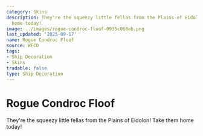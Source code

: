 ```yaml
---
category: Skins
description: They're the squeezy little fellas from the Plains of Eidolon! Take them
  home today!
image: ../images/rogue-condroc-floof-0935c068eb.png
last_updated: '2025-09-17'
name: Rogue Condroc Floof
source: WFCD
tags:
- Ship Decoration
- Skins
tradable: false
type: Ship Decoration
---
```


# Rogue Condroc Floof

They're the squeezy little fellas from the Plains of Eidolon! Take them home today!

